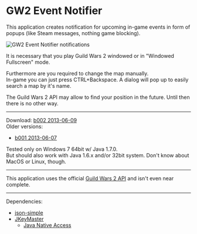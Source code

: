 GW2 Event Notifier
==================

This application creates notification for upcoming in-game events in form of popups (like Steam messages, nothing game blocking).

![GW2 Event Notifier notifications](http://pakldev.de/wp-content/uploads/2013/06/gw2evno_screen.png)

It is necessary that you play Guild Wars 2 windowed or in "Windowed Fullscreen" mode.

Furthermore are you required to change the map manually.<br />
In-game you can just press CTRL+Backspace. A dialog will pop up to easily search a map by it's name.

The Guild Wars 2 API may allow to find your position in the future. Until then there is no other way.
***
Download: [b002 2013-06-09](https://dl.dropboxusercontent.com/u/16631598/GW2EvNo/GW2EventNotifier-b002.jar)<br />
Older versions:
* [b001 2013-06-07](https://dl.dropboxusercontent.com/u/16631598/GW2EvNo/GW2EventNotifier-b001.jar)

Tested only on Windows 7 64bit w/ Java 1.7.0.<br />
But should also work with Java 1.6.x and/or 32bit system. Don't know about MacOS or Linux, though.
***
This application uses the official [Guild Wars 2 API](https://forum-en.guildwars2.com/forum/community/api/API-Documentation) and isn't even near complete.
***
Dependencies:
* [json-simple](https://code.google.com/p/json-simple/)
* [JKeyMaster](https://github.com/tulskiy/jkeymaster)
	+ [Java Native Access](https://github.com/twall/jna)
